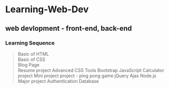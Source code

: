 # Learning-Web-Dev
## web devlopment - front-end, back-end
### Learning Sequence
> Basic of HTML  
> Basic of CSS  
> Blog Page  
> Resume project
> Advanced CSS Tools
> Bootstrap
> JavaScript
> Calculator project 
> Mini project 
> project - ping pong game
> jQuery
> Ajax
> Node.js
> Major project
> Authentication
> Database